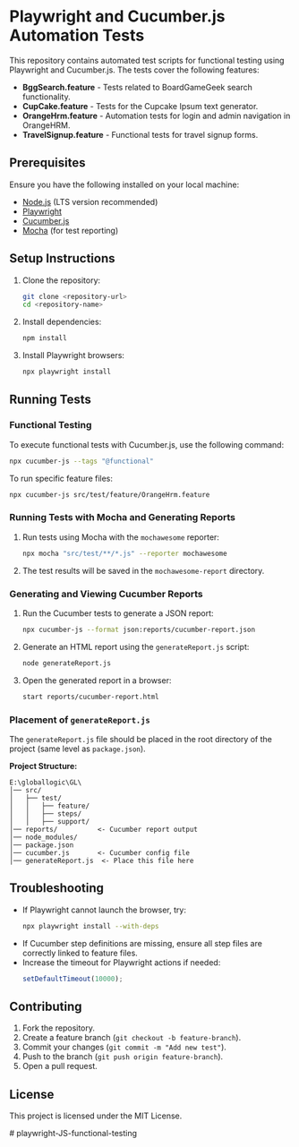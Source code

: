 # Playwright and Cucumber.js Automation Tests

This repository contains automated test scripts for functional testing using Playwright and Cucumber.js. The tests cover the following features:

- **BggSearch.feature** - Tests related to BoardGameGeek search functionality.
- **CupCake.feature** - Tests for the Cupcake Ipsum text generator.
- **OrangeHrm.feature** - Automation tests for login and admin navigation in OrangeHRM.
- **TravelSignup.feature** - Functional tests for travel signup forms.

## Prerequisites
Ensure you have the following installed on your local machine:

- [Node.js](https://nodejs.org/) (LTS version recommended)
- [Playwright](https://playwright.dev/)
- [Cucumber.js](https://github.com/cucumber/cucumber-js)
- [Mocha](https://mochajs.org/) (for test reporting)

## Setup Instructions
1. Clone the repository:
   ```sh
   git clone <repository-url>
   cd <repository-name>
   ```
2. Install dependencies:
   ```sh
   npm install
   ```
3. Install Playwright browsers:
   ```sh
   npx playwright install
   ```

## Running Tests
### Functional Testing
To execute functional tests with Cucumber.js, use the following command:
```sh
npx cucumber-js --tags "@functional"
```
To run specific feature files:
```sh
npx cucumber-js src/test/feature/OrangeHrm.feature
```

### Running Tests with Mocha and Generating Reports
1. Run tests using Mocha with the `mochawesome` reporter:
   ```sh
   npx mocha "src/test/**/*.js" --reporter mochawesome
   ```
2. The test results will be saved in the `mochawesome-report` directory.

### Generating and Viewing Cucumber Reports
1. Run the Cucumber tests to generate a JSON report:
   ```sh
   npx cucumber-js --format json:reports/cucumber-report.json
   ```
2. Generate an HTML report using the `generateReport.js` script:
   ```sh
   node generateReport.js
   ```
3. Open the generated report in a browser:
   ```sh
   start reports/cucumber-report.html
   ```

### Placement of `generateReport.js`
The `generateReport.js` file should be placed in the root directory of the project (same level as `package.json`).

**Project Structure:**
```
E:\globallogic\GL\
│── src/
│   ├── test/
│   │   ├── feature/
│   │   ├── steps/
│   │   ├── support/
│── reports/          <- Cucumber report output
│── node_modules/
│── package.json
│── cucumber.js       <- Cucumber config file
│── generateReport.js  <- Place this file here
```

## Troubleshooting
- If Playwright cannot launch the browser, try:
  ```sh
  npx playwright install --with-deps
  ```
- If Cucumber step definitions are missing, ensure all step files are correctly linked to feature files.
- Increase the timeout for Playwright actions if needed:
  ```js
  setDefaultTimeout(10000);
  ```

## Contributing
1. Fork the repository.
2. Create a feature branch (`git checkout -b feature-branch`).
3. Commit your changes (`git commit -m "Add new test"`).
4. Push to the branch (`git push origin feature-branch`).
5. Open a pull request.

## License
This project is licensed under the MIT License.

#   p l a y w r i g h t - J S - f u n c t i o n a l - t e s t i n g  
 